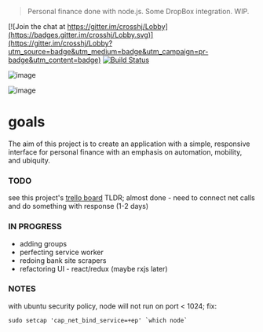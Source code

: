 > Personal finance done with node.js.  Some DropBox integration.  WIP. 

[![Join the chat at https://gitter.im/crosshj/Lobby](https://badges.gitter.im/crosshj/Lobby.svg)](https://gitter.im/crosshj/Lobby?utm_source=badge&utm_medium=badge&utm_campaign=pr-badge&utm_content=badge)
[![Build Status](https://travis-ci.org/crosshj/cents.svg?branch=master)](https://travis-ci.org/crosshj/cents)

<!---
![image](https://cloud.githubusercontent.com/assets/1816471/18216275/b6a21c5e-7123-11e6-982b-e3f90fabe969.png)
--->

![image](https://cloud.githubusercontent.com/assets/1816471/22094196/9e6ff67e-ddd9-11e6-9981-10d727776d9b.png)

![image](https://cloud.githubusercontent.com/assets/1816471/22094213/c0f5f2de-ddd9-11e6-9a62-576b3e8093a0.png)


# goals
The aim of this project is to create an application with a simple, responsive interface for personal finance with an emphasis on automation, mobility, and ubiquity.   

### TODO
see this project's [trello board](https://trello.com/b/Y98Yz3jm/cents-personal-finance)
TLDR; almost done - need to connect net calls and do something with response (1-2 days)

### IN PROGRESS
- adding groups
- perfecting service worker
- redoing bank site scrapers
- refactoring UI - react/redux (maybe rxjs later)
	

### NOTES

with ubuntu security policy, node will not run on port < 1024; fix:
```
sudo setcap 'cap_net_bind_service=+ep' `which node`
```

